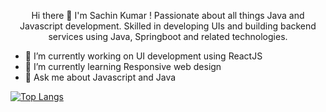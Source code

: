 <p align="center"> Hi there 👋 I'm Sachin Kumar ! Passionate about all things Java and Javascript development. 
Skilled in developing UIs and building backend services using Java, Springboot and related technologies. </p> 

- 🔭 I’m currently working on UI development using ReactJS
- 🌱 I’m currently learning Responsive web design
- &#128102; Ask me about Javascript and Java

[![Top Langs](https://github-readme-stats.vercel.app/api/top-langs/?username=sachinkumar579)](https://github.com/sachinkumar579/github-readme-stats)
